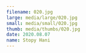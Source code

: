 ```yaml
---
filename: 020.jpg
large: media/large/020.jpg
small: media/small/020.jpg
thumb: media/thumbs/020.jpg
date: 2020.08.07
name: Stopy Hani
---
```

